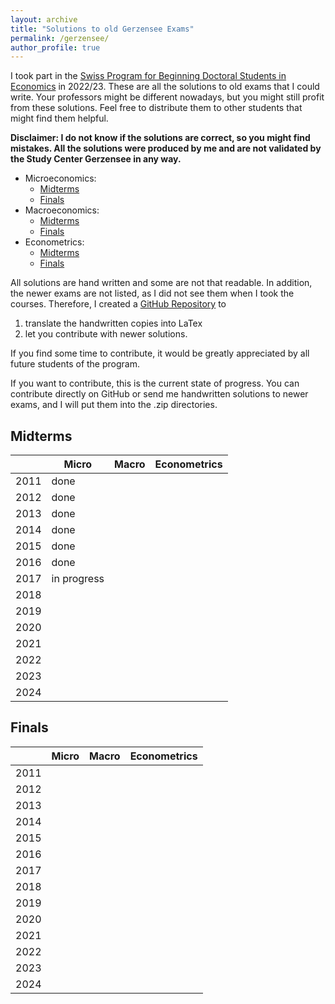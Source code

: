 ```yaml
---
layout: archive
title: "Solutions to old Gerzensee Exams"
permalink: /gerzensee/
author_profile: true
---
```


I took part in the [Swiss Program for Beginning Doctoral Students in Economics](https://szgerzensee.ch/courses/bdp) in 2022/23.
These are all the solutions to old exams that I could write.
Your professors might be different nowadays, but you might still profit from these solutions.
Feel free to distribute them to other students that might find them helpful.

**Disclaimer:
I do not know if the solutions are correct, so you might find mistakes.
All the solutions were produced by me and are not validated by the Study Center Gerzensee in any way.**

- Microeconomics: 
    - [Midterms](/files/zip/Micro_Midterms.zip)
    - [Finals](/files/zip/Micro_Finals.zip)
- Macroeconomics: 
    - [Midterms](/files/zip/Macro_Midterms.zip)
    - [Finals](/files/zip/Macro_Finals.zip)
- Econometrics: 
    - [Midterms](/files/zip/Econometrics_Midterms.zip)
    - [Finals](/files/zip/Econometrics_Finals.zip)

All solutions are hand written and some are not that readable.
In addition, the newer exams are not listed, as I did not see them when I took the courses.
Therefore, I created a [GitHub Repository](https://github.com/rodrigueztom/Gerzensee_Exams) to

1. translate the handwritten copies into LaTex
1. let you contribute with newer solutions.

If you find some time to contribute, it would be greatly appreciated by all future students of the program.

If you want to contribute, this is the current state of progress.
You can contribute directly on GitHub or send me handwritten solutions to newer exams, and I will put them into the .zip directories.

## Midterms

|      | Micro       | Macro       | Econometrics |
|------|-------------|-------------|--------------|
| 2011 | done        |             |              |
| 2012 | done        |             |              |
| 2013 | done        |             |              |
| 2014 | done        |             |              |
| 2015 | done        |             |              |
| 2016 | done        |             |              |
| 2017 | in progress |             |              |
| 2018 |             |             |              |
| 2019 |             |             |              |
| 2020 |             |             |              |
| 2021 |             |             |              |
| 2022 |             |             |              |
| 2023 |             |             |              |
| 2024 |             |             |              |

## Finals 

|      | Micro       | Macro       | Econometrics |
|------|-------------|-------------|--------------|
| 2011 |             |             |              |
| 2012 |             |             |              |
| 2013 |             |             |              |
| 2014 |             |             |              |
| 2015 |             |             |              |
| 2016 |             |             |              |
| 2017 |             |             |              |
| 2018 |             |             |              |
| 2019 |             |             |              |
| 2020 |             |             |              |
| 2021 |             |             |              |
| 2022 |             |             |              |
| 2023 |             |             |              |
| 2024 |             |             |              |

